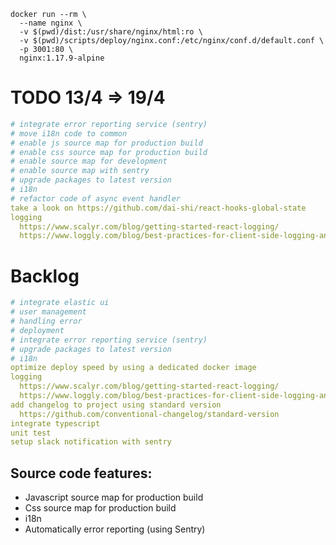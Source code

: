 ```shell
docker run --rm \
  --name nginx \
  -v $(pwd)/dist:/usr/share/nginx/html:ro \
  -v $(pwd)/scripts/deploy/nginx.conf:/etc/nginx/conf.d/default.conf \
  -p 3001:80 \
  nginx:1.17.9-alpine
```


# TODO 13/4 => 19/4
```yml
# integrate error reporting service (sentry)
# move i18n code to common
# enable js source map for production build
# enable css source map for production build
# enable source map for development
# enable source map with sentry
# upgrade packages to latest version
# i18n
# refactor code of async event handler
take a look on https://github.com/dai-shi/react-hooks-global-state
logging
  https://www.scalyr.com/blog/getting-started-react-logging/
  https://www.loggly.com/blog/best-practices-for-client-side-logging-and-error-handling-in-react/
```


# Backlog
```yml
# integrate elastic ui
# user management
# handling error
# deployment
# integrate error reporting service (sentry)
# upgrade packages to latest version
# i18n
optimize deploy speed by using a dedicated docker image
logging
  https://www.scalyr.com/blog/getting-started-react-logging/
  https://www.loggly.com/blog/best-practices-for-client-side-logging-and-error-handling-in-react/
add changelog to project using standard version
  https://github.com/conventional-changelog/standard-version
integrate typescript
unit test
setup slack notification with sentry
```


## Source code features:

- Javascript source map for production build
- Css source map for production build
- i18n
- Automatically error reporting (using Sentry)
